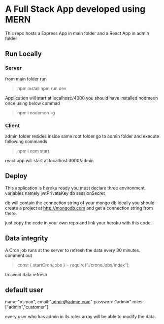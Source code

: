 # A Full Stack App developed using MERN

This repo hosts a Express App in main folder and a React App in admin folder

## Run Locally

### Server

from main folder run

> npm install
> npm run dev

Application will start at localhost:/4000
you should have installed nodmeon once using below commad

> npm i nodemon -g

### Client

admin folder resides inside same root folder go to admin folder and execute following commands

> npm i
> npm start

react app will start at localhost:3000/admin

## Deploy

This application is heroku ready you must declare three environment variables namely
jwtPrivateKey
db
sessionSecret

db will contain the connection string of your mongo db
ideally you should create a project at http://mongodb.com and get a connection string from there.

just copy the code in your own repo and link your heroku with this code.

## Data integrity

A Cron job runs at the server to refresh the data every 30 minutes.
comment out

> const { startCronJobs } = require("./croneJobs/index");

to avoid data refresh

## default user

name:"usman",
email:"admin@admin.com"
password:"admin"
roles:["admin","customer"]

every user who has admin in its roles array will be able to modify the data.
